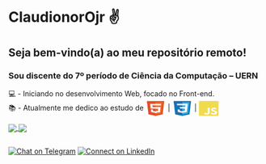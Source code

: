 # ClaudionorOjr ✌

## Seja bem-vindo(a) ao meu repositório remoto!

### Sou discente do 7º período de Ciência da Computação – UERN

💻 - Iniciando no desenvolvimento Web, focado no Front-end.  
📚 - Atualmente me dedico ao estudo de
<img align="center" alt="HTML" height="30" width="40" src="https://raw.githubusercontent.com/devicons/devicon/master/icons/html5/html5-original.svg"> |
<img align="center" alt="CSS" height="30" width="40" src="https://raw.githubusercontent.com/devicons/devicon/master/icons/css3/css3-original.svg"> |
<img align="center" alt="Js" height="30" width="40" src="https://raw.githubusercontent.com/devicons/devicon/master/icons/javascript/javascript-plain.svg">

<div>
 <a href="https://github.com/anuraghazra/github-readme-stats">
  <img align="center" height="180em" src="https://github-readme-stats.vercel.app/api?username=ClaudionorOjr&show_icons=true&hide=issues&theme=midnight-purple&hide_border=true&title_color=4c71f2&icon_color=4c71f2" />
 </a>
 <img align="center" height="180em" src="https://github-readme-stats.vercel.app/api/top-langs/?username=anuraghazra&layout=compact&theme=midnight-purple&hide_border=true&title_color=4c71f2" />
</div>

##

[![Chat on Telegram](https://img.shields.io/badge/Chat%20on-Telegram-blue.svg)](https://t.me/ClaudionorOjr)
[![Connect on LinkedIn](https://img.shields.io/badge/Connect%20on-LinkedIn-blue.svg)](https://www.linkedin.com/in/claudionorojr/)

<!-- Códigos adicionais 
 <img align="center" alt="Python" height="30" width="40" src="https://raw.githubusercontent.com/devicons/devicon/master/icons/python/python-original.svg">
-->
